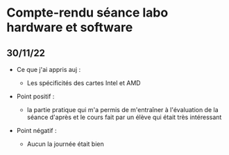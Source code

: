 # Compte-rendu séance labo hardware et software

## 30/11/22

- Ce que j'ai appris auj :
  - Les spécificités des cartes Intel et AMD

- Point positif :  
  - la partie pratique qui m'a permis de m'entraîner à l'évaluation de la séance d'après et le cours fait par un élève qui était très intéressant
  
- Point négatif : 
  - Aucun la journée était bien